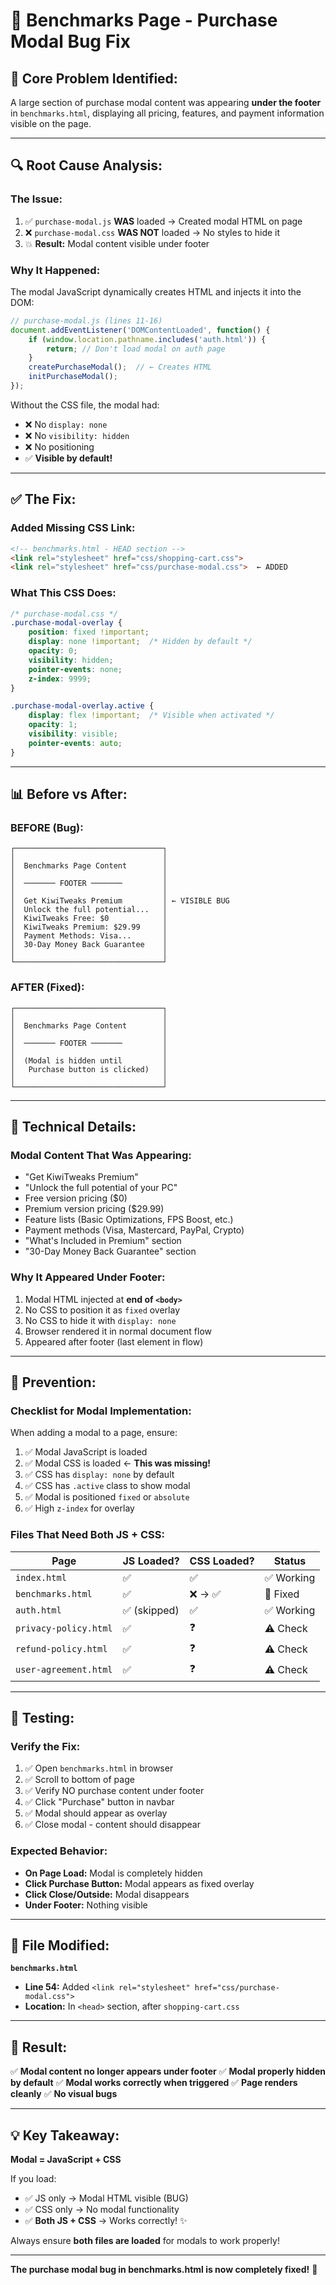 # 🐛 Benchmarks Page - Purchase Modal Bug Fix

## **🎯 Core Problem Identified:**

A large section of purchase modal content was appearing **under the footer** in `benchmarks.html`, displaying all pricing, features, and payment information visible on the page.

---

## **🔍 Root Cause Analysis:**

### **The Issue:**

1. ✅ `purchase-modal.js` **WAS** loaded → Created modal HTML on page
2. ❌ `purchase-modal.css` **WAS NOT** loaded → No styles to hide it
3. 💥 **Result:** Modal content visible under footer

### **Why It Happened:**

The modal JavaScript dynamically creates HTML and injects it into the DOM:

```javascript
// purchase-modal.js (lines 11-16)
document.addEventListener('DOMContentLoaded', function() {
    if (window.location.pathname.includes('auth.html')) {
        return; // Don't load modal on auth page
    }
    createPurchaseModal();  // ← Creates HTML
    initPurchaseModal();
});
```

Without the CSS file, the modal had:
- ❌ No `display: none` 
- ❌ No `visibility: hidden`
- ❌ No positioning
- ✅ **Visible by default!**

---

## **✅ The Fix:**

### **Added Missing CSS Link:**

```html
<!-- benchmarks.html - HEAD section -->
<link rel="stylesheet" href="css/shopping-cart.css">
<link rel="stylesheet" href="css/purchase-modal.css">  ← ADDED
```

### **What This CSS Does:**

```css
/* purchase-modal.css */
.purchase-modal-overlay {
    position: fixed !important;
    display: none !important;  /* Hidden by default */
    opacity: 0;
    visibility: hidden;
    pointer-events: none;
    z-index: 9999;
}

.purchase-modal-overlay.active {
    display: flex !important;  /* Visible when activated */
    opacity: 1;
    visibility: visible;
    pointer-events: auto;
}
```

---

## **📊 Before vs After:**

### **BEFORE (Bug):**

```
┌─────────────────────────────────┐
│                                 │
│  Benchmarks Page Content        │
│                                 │
│  ─────── FOOTER ───────         │
│                                 │
│  Get KiwiTweaks Premium         │ ← VISIBLE BUG
│  Unlock the full potential...   │
│  KiwiTweaks Free: $0            │
│  KiwiTweaks Premium: $29.99     │
│  Payment Methods: Visa...       │
│  30-Day Money Back Guarantee    │
│                                 │
└─────────────────────────────────┘
```

### **AFTER (Fixed):**

```
┌─────────────────────────────────┐
│                                 │
│  Benchmarks Page Content        │
│                                 │
│  ─────── FOOTER ───────         │
│                                 │
│  (Modal is hidden until         │
│   Purchase button is clicked)   │
│                                 │
└─────────────────────────────────┘
```

---

## **🔧 Technical Details:**

### **Modal Content That Was Appearing:**

- "Get KiwiTweaks Premium"
- "Unlock the full potential of your PC"
- Free version pricing ($0)
- Premium version pricing ($29.99)
- Feature lists (Basic Optimizations, FPS Boost, etc.)
- Payment methods (Visa, Mastercard, PayPal, Crypto)
- "What's Included in Premium" section
- "30-Day Money Back Guarantee" section

### **Why It Appeared Under Footer:**

1. Modal HTML injected at **end of `<body>`**
2. No CSS to position it as `fixed` overlay
3. No CSS to hide it with `display: none`
4. Browser rendered it in normal document flow
5. Appeared after footer (last element in flow)

---

## **📝 Prevention:**

### **Checklist for Modal Implementation:**

When adding a modal to a page, ensure:

1. ✅ Modal JavaScript is loaded
2. ✅ Modal CSS is loaded ← **This was missing!**
3. ✅ CSS has `display: none` by default
4. ✅ CSS has `.active` class to show modal
5. ✅ Modal is positioned `fixed` or `absolute`
6. ✅ High `z-index` for overlay

### **Files That Need Both JS + CSS:**

| Page | JS Loaded? | CSS Loaded? | Status |
|------|------------|-------------|--------|
| `index.html` | ✅ | ✅ | ✅ Working |
| `benchmarks.html` | ✅ | ❌ → ✅ | 🔧 Fixed |
| `auth.html` | ✅ (skipped) | ✅ | ✅ Working |
| `privacy-policy.html` | ✅ | ❓ | ⚠️ Check |
| `refund-policy.html` | ✅ | ❓ | ⚠️ Check |
| `user-agreement.html` | ✅ | ❓ | ⚠️ Check |

---

## **🧪 Testing:**

### **Verify the Fix:**

1. ✅ Open `benchmarks.html` in browser
2. ✅ Scroll to bottom of page
3. ✅ Verify NO purchase content under footer
4. ✅ Click "Purchase" button in navbar
5. ✅ Modal should appear as overlay
6. ✅ Close modal - content should disappear

### **Expected Behavior:**

- **On Page Load:** Modal is completely hidden
- **Click Purchase Button:** Modal appears as fixed overlay
- **Click Close/Outside:** Modal disappears
- **Under Footer:** Nothing visible

---

## **📁 File Modified:**

**`benchmarks.html`**
- **Line 54:** Added `<link rel="stylesheet" href="css/purchase-modal.css">`
- **Location:** In `<head>` section, after `shopping-cart.css`

---

## **🎯 Result:**

✅ **Modal content no longer appears under footer**
✅ **Modal properly hidden by default**
✅ **Modal works correctly when triggered**
✅ **Page renders cleanly**
✅ **No visual bugs**

---

## **💡 Key Takeaway:**

**Modal = JavaScript + CSS**

If you load:
- ✅ JS only → Modal HTML visible (BUG)
- ✅ CSS only → No modal functionality
- ✅ **Both JS + CSS** → Works correctly! ✨

Always ensure **both files are loaded** for modals to work properly!

---

**The purchase modal bug in benchmarks.html is now completely fixed!** 🎉
